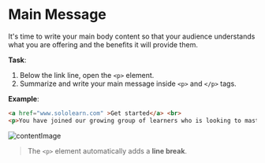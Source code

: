 # Main Message

It's time to write your main body content so that your audience understands what you are offering and the benefits it will provide them.

**Task**:
1. Below the link line, open the `<p>` element.
2. Summarize and write your main message inside `<p>` and `</p>` tags.

**Example**:
```html
<a href="www.sololearn.com" >Get started</a> <br>
<p>You have joined our growing group of learners who is looking to master a new programming language, become a developer, or just become more confident in their technical skills.</p> 
```

![contentImage](https://api.sololearn.com/DownloadFile?id=4658)

>The `<p>` element automatically adds a **line break**.